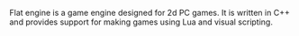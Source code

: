 Flat engine is a game engine designed for 2d PC games.
It is written in C++ and provides support for making games using Lua and visual scripting.

